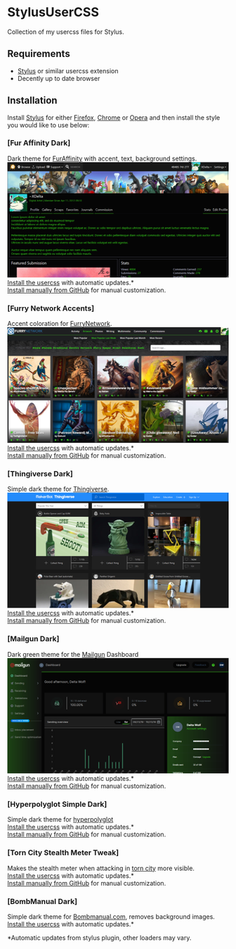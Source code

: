 # StylusUserCSS
Collection of my usercss files for Stylus.

## Requirements
+ [Stylus](https://add0n.com/stylus.html) or similar usercss extension
+ Decently up to date browser

## Installation

Install [Stylus](https://add0n.com/stylus.html) for either [Firefox](https://addons.mozilla.org/en-US/firefox/addon/styl-us/), [Chrome](https://chrome.google.com/webstore/detail/stylus/clngdbkpkpeebahjckkjfobafhncgmne) or [Opera](https://addons.opera.com/en-gb/extensions/details/stylus/) and then install the style you would like to use below:

### [Fur Affinity Dark]
Dark theme for [FurAffinity](https://www.furaffinity.net/) with accent, text, background settings.<br>
![](./screenshots/FA_Dark.png)
[Install the usercss](https://github.com/XDelta/StylusUserCSS/raw/master/fa-dark.user.css) with automatic updates.*<br>
[Install manually from GitHub](https://github.com/XDelta/StylusUserCSS/raw/master/fa-dark.css) for manual customization.<br>

### [Furry Network Accents]
Accent coloration for [FurryNetwork](https://furrynetwork.com/).<br>
![](./screenshots/FurryNetworkAccents_Green.png)
[Install the usercss](https://github.com/XDelta/StylusUserCSS/raw/master/fn-accents.user.css) with automatic updates.*<br>
[Install manually from GitHub](https://github.com/XDelta/StylusUserCSS/raw/master/fn-accents.css) for manual customization.<br>

### [Thingiverse Dark]
Simple dark theme for [Thingiverse](https://www.thingiverse.com/).<br>
![](./screenshots/Thingiverse_dark.png)
[Install the usercss](https://github.com/XDelta/StylusUserCSS/raw/master/thingiverse-dark.user.css) with automatic updates.*<br>
[Install manually from GitHub](https://github.com/XDelta/StylusUserCSS/raw/master/thingiverse-dark.css) for manual customization.<br>

### [Mailgun Dark]
Dark green theme for the [Mailgun](https://www.mailgun.com/) Dashboard<br>
![](./screenshots/MailGun_Dark_Green.png)
[Install the usercss](https://github.com/XDelta/StylusUserCSS/raw/master/mailgun-dark.user.css) with automatic updates.*<br>
[Install manually from GitHub](https://github.com/XDelta/StylusUserCSS/raw/master/mailgun-dark.css) for manual customization.<br>

### [Hyperpolyglot Simple Dark]
Simple dark theme for [hyperpolyglot](https://hyperpolyglot.org/)<br>
[Install the usercss](https://github.com/XDelta/StylusUserCSS/raw/master/hyperpolyglot-simple-dark.user.css) with automatic updates.*<br>
[Install manually from GitHub](https://github.com/XDelta/StylusUserCSS/raw/master/hyperpolyglot-simple-dark.css) for manual customization.<br>

### [Torn City Stealth Meter Tweak]
Makes the stealth meter when attacking in [torn city](https://www.torn.com/1892226) more visible.<br>
[Install the usercss](https://github.com/XDelta/StylusUserCSS/raw/master/torn-city-stealth-meter-tweak.user.css) with automatic updates.*<br>
[Install manually from GitHub](https://github.com/XDelta/StylusUserCSS/raw/master/torn-city-stealth-meter-tweak.css) for manual customization.<br>

### [BombManual Dark]
Simple dark theme for [Bombmanual.com](bombmanual.com), removes background images.<br>
[Install the usercss](https://github.com/XDelta/StylusUserCSS/raw/master/bombmanual-dark.user.css) with automatic updates.*<br>


*Automatic updates from stylus plugin, other loaders may vary.
